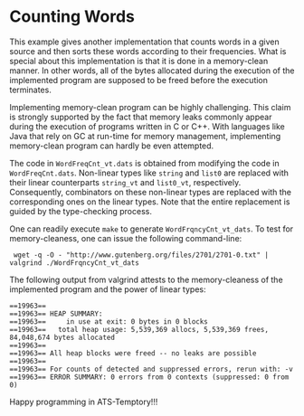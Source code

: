 # Counting Words

This example gives another implementation that counts words in a given
source and then sorts these words according to their frequencies.
What is special about this implementation is that it is done in a
memory-clean manner. In other words, all of the bytes allocated during
the execution of the implemented program are supposed to be freed
before the execution terminates.

Implementing memory-clean program can be highly challenging. This
claim is strongly supported by the fact that memory leaks commonly
appear during the execution of programs written in C or C++. With
languages like Java that rely on GC at run-time for memory management,
implementing memory-clean program can hardly be even attempted.

The code in `WordFreqCnt_vt.dats` is obtained from modifying the code
in `WordFreqCnt.dats`. Non-linear types like `string` and `list0`
are replaced with their linear counterparts `string_vt` and
`list0_vt`, respectively.  Consequently, combinators on these
non-linear types are replaced with the corresponding ones on the linear
types. Note that the entire replacement is guided by the type-checking
process.

One can readily execute `make` to generate `WordFrqncyCnt_vt_dats`.
To test for memory-cleaness, one can issue the following command-line:

```shell
 wget -q -O - "http://www.gutenberg.org/files/2701/2701-0.txt" | valgrind ./WordFrqncyCnt_vt_dats
```

The following output from valgrind attests to the memory-cleaness of
the implemented program and the power of linear types:

```test
==19963== 
==19963== HEAP SUMMARY:
==19963==     in use at exit: 0 bytes in 0 blocks
==19963==   total heap usage: 5,539,369 allocs, 5,539,369 frees, 84,048,674 bytes allocated
==19963== 
==19963== All heap blocks were freed -- no leaks are possible
==19963== 
==19963== For counts of detected and suppressed errors, rerun with: -v
==19963== ERROR SUMMARY: 0 errors from 0 contexts (suppressed: 0 from 0)
```

Happy programming in ATS-Temptory!!!

